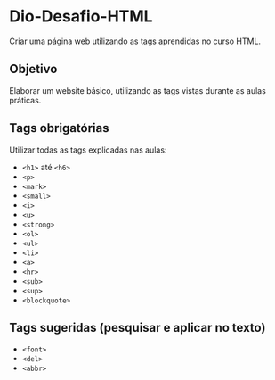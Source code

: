 # Dio-Desafio-HTML

Criar uma página web utilizando as tags aprendidas no curso HTML.

## Objetivo

Elaborar um website básico, utilizando as tags vistas durante as aulas práticas.

## Tags obrigatórias

Utilizar todas as tags explicadas nas aulas:
- `<h1>` até `<h6>`
- `<p>`
- `<mark>`
- `<small>`
- `<i>`
- `<u>`
- `<strong>`
- `<ol>`
- `<ul>`
- `<li>`
- `<a>`
- `<hr>`
- `<sub>`
- `<sup>`
- `<blockquote>`

## Tags sugeridas (pesquisar e aplicar no texto)

- `<font>`
- `<del>`
- `<abbr>`


